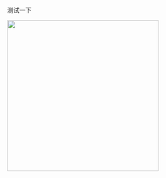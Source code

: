 测试一下
<div>
 <a href="#"><img src="https://github-readme-stats.vercel.app/api?username=ZhiwChen&show_icons=true&count_private=true&theme=dark" width="350"></a>
</div>
